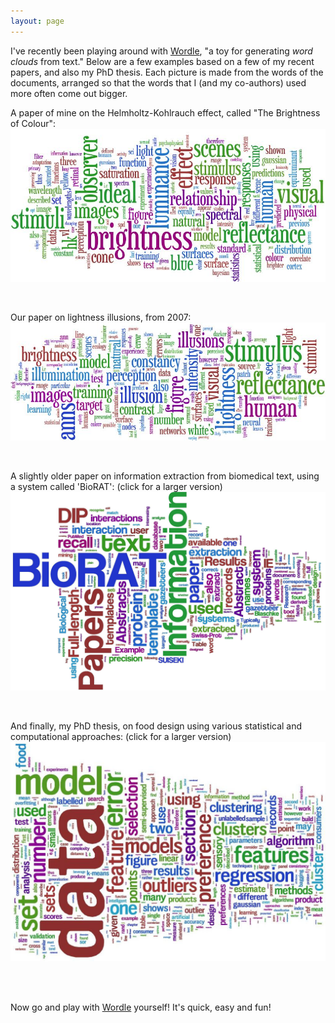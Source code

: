 ```yaml
---
layout: page
---
```


<p>I've recently been playing around with <a href="http://www.wordle.net/">Wordle</a>, "a toy for generating <i>word clouds</i> from text." Below are a few examples based on a few of my recent papers, and also my PhD thesis. Each picture is made from the words of the documents, arranged so that the words that I (and my co-authors) used more often come out bigger.

<p>A paper of mine on the Helmholtz-Kohlrauch effect, called "The Brightness of Colour":
<img src="HK_paper_wordle.jpg" width="800" alt="Colour brightness wordle"></p><br>
<p>Our paper on lightness illusions, from 2007:
<img src="lightness_paper_wordle.jpg" width="800" alt="lightness paper wordle"></p><br>

<p>A slightly older paper on information extraction from biomedical text, using a system called 'BioRAT': (click for a larger version)
<a href="BioRatWordle.jpg"><img src="BioRatWordleSmall.jpg" width="800" border="0" alt="BioRAT wordle"></a></p><br>

<p>And finally, my PhD thesis, on food design using various statistical and computational approaches: (click for a larger version)
<a href="thesisBig.jpg"><img src="thesisSmall.jpg" border="0" alt="Thesis wordle"></a></p><br>

<br>
<p>Now go and play with <a href="http://www.wordle.net/">Wordle</a> yourself! It's quick, easy and fun!</p><br>

